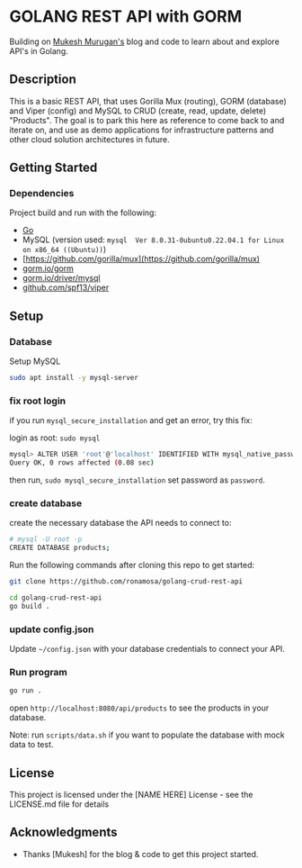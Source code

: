 # GOLANG REST API with GORM

Building on [Mukesh Murugan's](https://codewithmukesh.com/blog/implementing-crud-in-golang-rest-api/) blog and code to learn about and explore API's in Golang.

## Description

This is a basic REST API, that uses Gorilla Mux (routing), GORM (database) and Viper (config) and MySQL to CRUD (create, read, update, delete) "Products". The goal is to park this here as reference to come back to and iterate on, and use as demo applications for infrastructure patterns and other cloud solution architectures in future.

## Getting Started

### Dependencies

Project build and run with the following:

* [Go](https://go.dev/dl/)
* MySQL (version used: `mysql  Ver 8.0.31-0ubuntu0.22.04.1 for Linux on x86_64 ((Ubuntu))`)
* [https://github.com/gorilla/mux](https://github.com/gorilla/mux)
* [gorm.io/gorm](gorm.io/gorm)
* [gorm.io/driver/mysql](gorm.io/driver/mysql)
* [github.com/spf13/viper](github.com/spf13/viper)

## Setup

### Database

Setup MySQL

```bash
sudo apt install -y mysql-server
```

### fix root login

if you run `mysql_secure_installation` and get an error, try this fix:

login as root: `sudo mysql`

```sh
mysql> ALTER USER 'root'@'localhost' IDENTIFIED WITH mysql_native_password BY 'password';
Query OK, 0 rows affected (0.08 sec)
```

then run, `sudo mysql_secure_installation` set password as `password`.

### create database

create the necessary database the API needs to connect to:

```sh
# mysql -U root -p
CREATE DATABASE products;
```

Run the following commands after cloning this repo to get started:

```bash
git clone https://github.com/ronamosa/golang-crud-rest-api

cd golang-crud-rest-api
go build .
```

### update config.json

Update `~/config.json` with your database credentials to connect your API.

### Run program

```sh
go run .
```

open `http://localhost:8080/api/products` to see the products in your database.

Note: run `scripts/data.sh` if you want to populate the database with mock data to test.

## License

This project is licensed under the [NAME HERE] License - see the LICENSE.md file for details

## Acknowledgments

* Thanks [Mukesh] for the blog & code to get this project started.